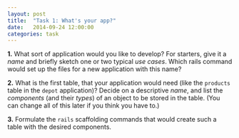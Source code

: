 ```yaml
---
layout: post
title:  "Task 1: What's your app?"
date:   2014-09-24 12:00:00
categories: task
---
```


**1.** What sort of application would you like to develop?
For starters, give it a *name* and briefly sketch one or two 
typical *use cases*.  Which rails command would set up
the files for a new application with this name?

**2.** What is the first table, that your application would need (like
the `products` table in the `depot` application)?  Decide on a
descriptive *name*, and list the *components* (and their *types*) of
an object to be stored in the table.  (You can change all of this
later if you think you have to.)

**3.** Formulate the `rails` scaffolding commands that would create such
a table with the desired components.
